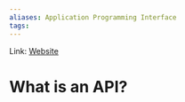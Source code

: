 ```yaml
---
aliases: Application Programming Interface
tags: 
---
```

Link: [Website](https://www.freecodecamp.org/news/what-is-an-api-in-english-please-b880a3214a82/)

# What is an API?

